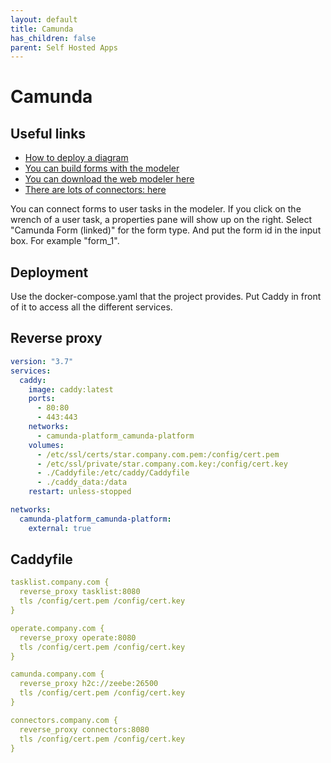 ```yaml
---
layout: default
title: Camunda
has_children: false
parent: Self Hosted Apps
---
```


# Camunda

## Useful links

- [How to deploy a diagram](https://docs.camunda.io/docs/self-managed/modeler/desktop-modeler/deploy-to-self-managed/)
- [You can build forms with the modeler](https://docs.camunda.io/docs/guides/utilizing-forms/)
- [You can download the web modeler here](https://camunda.com/download/modeler/)
- [There are lots of connectors: here](https://docs.camunda.io/docs/components/connectors/out-of-the-box-connectors/available-connectors-overview/?ootb=outbound)

You can connect forms to user tasks in the modeler. If you click on the wrench of a user task,
a properties pane will show up on the right. Select "Camunda Form (linked)" for the form type.
And put the form id in the input box. For example "form_1".

## Deployment

Use the docker-compose.yaml that the project provides. Put Caddy in front of it
to access all the different services.

## Reverse proxy

```yaml
version: "3.7"
services:
  caddy:
    image: caddy:latest
    ports:
      - 80:80
      - 443:443
    networks:
      - camunda-platform_camunda-platform
    volumes:
      - /etc/ssl/certs/star.company.com.pem:/config/cert.pem
      - /etc/ssl/private/star.company.com.key:/config/cert.key
      - ./Caddyfile:/etc/caddy/Caddyfile
      - ./caddy_data:/data
    restart: unless-stopped

networks:
  camunda-platform_camunda-platform:
    external: true
```

## Caddyfile

```yaml
tasklist.company.com {
  reverse_proxy tasklist:8080
  tls /config/cert.pem /config/cert.key
}

operate.company.com {
  reverse_proxy operate:8080
  tls /config/cert.pem /config/cert.key
}

camunda.company.com {
  reverse_proxy h2c://zeebe:26500
  tls /config/cert.pem /config/cert.key
}

connectors.company.com {
  reverse_proxy connectors:8080
  tls /config/cert.pem /config/cert.key
}
```

